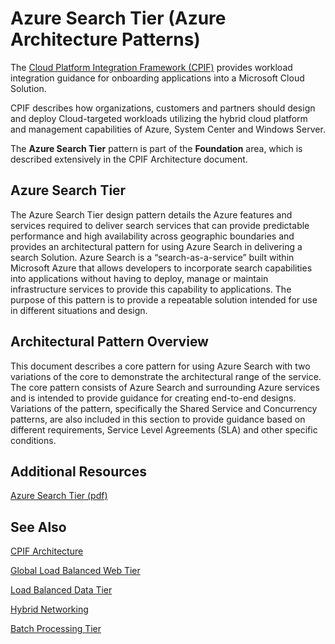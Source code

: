 <properties 
   pageTitle="Azure Search Tier (Azure Architecture Patterns)" 
   description="The Azure Search Tier pattern is part of the Foundation area, which is described extensively in the CPIF Architecture document" 
   services="" 
   documentationCenter="" 
   authors="arynes" 
   manager="fredhar" 
   editor=""/>

<tags
   ms.service="cloud-services"
   ms.devlang="multiple"
   ms.topic="article"
   ms.tgt_pltfrm="na"
   ms.workload="multiple" 
   ms.date="03/25/2015"
   ms.author="arynes"/>

# Azure Search Tier (Azure Architecture Patterns)

The [Cloud Platform Integration Framework (CPIF)](azure-architectures-cpif-overview.md) provides workload integration guidance for onboarding applications into a Microsoft Cloud Solution.  

CPIF describes how organizations, customers and partners should design and deploy Cloud-targeted workloads utilizing the hybrid cloud platform and management capabilities of Azure, System Center and Windows Server. 

The **Azure Search Tier** pattern is part of the **Foundation** area, which is described extensively in the CPIF Architecture document. 

##  Azure Search Tier

The Azure Search Tier design pattern details the Azure features and services required to deliver search services that can provide predictable performance and high availability across geographic boundaries and provides an architectural pattern for using Azure Search in delivering a search Solution.  Azure Search is a “search-as-a-service” built within Microsoft Azure that allows developers to incorporate search capabilities into applications without having to deploy, manage or maintain infrastructure services to provide this capability to applications. The purpose of this pattern is to provide a repeatable solution intended for use in different situations and design. 

## Architectural Pattern Overview 

This document describes a core pattern for using Azure Search with two variations of the core to demonstrate the architectural range of the service.  The core pattern consists of Azure Search and surrounding Azure services and is intended to provide guidance for creating end-to-end designs.  Variations of the pattern, specifically the Shared Service and Concurrency patterns, are also included in this section to provide guidance based on different requirements, Service Level Agreements (SLA) and other specific conditions. 

##  Additional Resources
[Azure Search Tier (pdf)](https://gallery.technet.microsoft.com/Cloud-Platform-Integration-e581d65d) 

## See Also
[CPIF Architecture](https://gallery.technet.microsoft.com/Cloud-Platform-Integration-bd1e434a) 

[Global Load Balanced Web Tier](https://gallery.technet.microsoft.com/Cloud-Platform-Integration-2c3c663a) 

[Load Balanced Data Tier](https://gallery.technet.microsoft.com/Cloud-Platform-Integration-dfb09e41)

[Hybrid Networking](https://gallery.technet.microsoft.com/Cloud-Platform-Integration-5e401f38)

[Batch Processing Tier](https://gallery.technet.microsoft.com/Cloud-Platform-Integration-0bc3f8b1)

<!---HONumber=July15_HO1-->